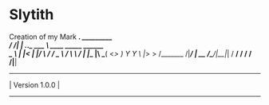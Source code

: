 # Slytith
Creation of my Mark
  _________.__         _________                        
 /   _____/|  | ___.__.\_   ___ \  ____   _____ ______  
 \_____  \ |  |<   |  |/    \  \/ /  _ \ /     \\____ \ 
 /        \|  |_\___  |\     \___(  <_> )  Y Y  \  |_> >
/_______  /|____/ ____| \______  /\____/|__|_|  /   __/ 
        \/      \/             \/             \/|__|    
*********************************************************
|                    Version 1.0.0                      |
*********************************************************